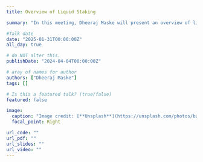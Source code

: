 ```yaml
---
title: Overview of Liquid Staking

summary: "In this meeting, Dheeraj Maske will present an overview of liquid staking implementations in Blockchains and how it has being adopted."

#Talk date
date: "2025-01-31T00:00:00Z"
all_day: true

# do NOT alter this.
publishDate: "2024-04-04T00:00:00Z"

# aray of names for author
authors: ["Dheeraj Maske"]
tags: []

# Is this a featured talk? (true/false)
featured: false

image:
  caption: "Image credit: [**Unsplash**](https://unsplash.com/photos/bzdhc5b3Bxs)"
  focal_point: Right

url_code: ""
url_pdf: ""
url_slides: ""
url_video: ""
---
```

